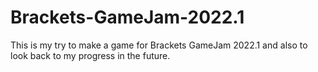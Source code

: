 # Brackets-GameJam-2022.1
This is my try to make a game for Brackets GameJam 2022.1 and also to look back to my progress in the future.
